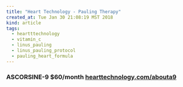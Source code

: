 ```yaml
---
title: "Heart Technology - Pauling Therapy"
created_at: Tue Jan 30 21:08:19 MST 2018
kind: article
tags:
  - heartttechnology
  - vitamin_c
  - linus_pauling
  - linus_pauling_protocol
  - pauling_heart_formula
---
```


<h3>
  ASCORSINE-9 $60/month
  <a href="http://www.hearttechnology.com/abouta9.html" target="_blank">hearttechnology.com/abouta9</a>
</h3>

<!--
html boilerplate
<a href="" target="_blank"></a>
<a name=""></a>
<img src="" width="400px">
<ul>
  <li></li>
</ul>
<pre>
</pre>
<p style="margin-bottom: 2em;"></p>
<hr style="border: 0; height: 3px; background: #333; background-image: linear-gradient(to right, #ccc, #333, #ccc);">
<pre><code>
</code></pre>
<math xmlns='http://www.w3.org/1998/Math/MathML' display='block'>
</math>
-->
